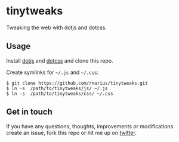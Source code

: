 # tinytweaks
Tweaking the web with dotjs and dotcss.

## Usage
Install [dotjs](http://github.com/defunkt/dotjs) and
[dotcss](https://github.com/stewart/dotcss) and clone this repo. 

Create symlinks for `~/.js` and `~/.css`:

    $ git clone https://github.com/rnarius/tinytweaks.git
    $ ln -s  /path/to/tinytweaks/js/ ~/.js
    $ ln -s  /path/to/tinytweaks/css/ ~/.css

## Get in touch
If you have any questions, thoughts, improvements or modifications  
create an issue, fork this repo or hit me up on [twitter](https://twitter.com/rnarius).
